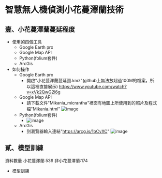 # 智慧無人機偵測小花蔓澤蘭技術
壹、小花蔓澤蘭蔓延程度
---
- 使用的四個工具
  - Google Earth pro
  - Google Map API
  - Python(folium套件)
  - ArcGis
- 如何操作
  - Google Earth pro
    - 開啟"小花蔓澤蘭蔓延圖.kmz"(github上無法放超過100M的檔案，所以這裡直接展示)
    https://www.youtube.com/watch?v=xVk2QwG2l6g
  - Google Map API
    - 請下載文件"Mikania_micrantha"裡面有地圖上所使用到的照片及程式檔"Mikania.html"
    ![image](https://github.com/s1063724/Smart-drone-classification-technology/blob/master/ExecuteSample/GoogleMapApi.gif)
  - Python(folium套件)
    - ![image](https://github.com/s1063724/Smart-drone-classification-technology/blob/master/ExecuteSample/20200605_232852.gif)
  - ArcGis
    - 到瀏覽器輸入連結"https://arcg.is/1bCvXC"
    ![image](https://github.com/s1063724/Smart-drone-classification-technology/blob/master/ExecuteSample/ArcGis.gif)
    
貳、模型訓練
---
資料數量
小花蔓澤蘭:539
非小花蔓澤蘭:174
- 模型訓練
  
